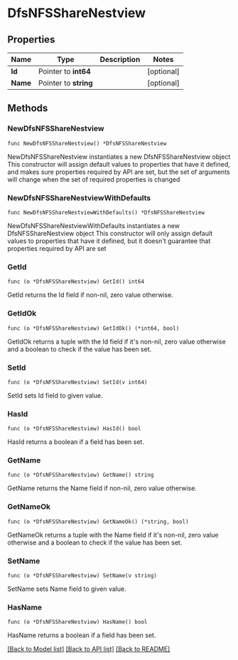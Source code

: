 # DfsNFSShareNestview

## Properties

Name | Type | Description | Notes
------------ | ------------- | ------------- | -------------
**Id** | Pointer to **int64** |  | [optional] 
**Name** | Pointer to **string** |  | [optional] 

## Methods

### NewDfsNFSShareNestview

`func NewDfsNFSShareNestview() *DfsNFSShareNestview`

NewDfsNFSShareNestview instantiates a new DfsNFSShareNestview object
This constructor will assign default values to properties that have it defined,
and makes sure properties required by API are set, but the set of arguments
will change when the set of required properties is changed

### NewDfsNFSShareNestviewWithDefaults

`func NewDfsNFSShareNestviewWithDefaults() *DfsNFSShareNestview`

NewDfsNFSShareNestviewWithDefaults instantiates a new DfsNFSShareNestview object
This constructor will only assign default values to properties that have it defined,
but it doesn't guarantee that properties required by API are set

### GetId

`func (o *DfsNFSShareNestview) GetId() int64`

GetId returns the Id field if non-nil, zero value otherwise.

### GetIdOk

`func (o *DfsNFSShareNestview) GetIdOk() (*int64, bool)`

GetIdOk returns a tuple with the Id field if it's non-nil, zero value otherwise
and a boolean to check if the value has been set.

### SetId

`func (o *DfsNFSShareNestview) SetId(v int64)`

SetId sets Id field to given value.

### HasId

`func (o *DfsNFSShareNestview) HasId() bool`

HasId returns a boolean if a field has been set.

### GetName

`func (o *DfsNFSShareNestview) GetName() string`

GetName returns the Name field if non-nil, zero value otherwise.

### GetNameOk

`func (o *DfsNFSShareNestview) GetNameOk() (*string, bool)`

GetNameOk returns a tuple with the Name field if it's non-nil, zero value otherwise
and a boolean to check if the value has been set.

### SetName

`func (o *DfsNFSShareNestview) SetName(v string)`

SetName sets Name field to given value.

### HasName

`func (o *DfsNFSShareNestview) HasName() bool`

HasName returns a boolean if a field has been set.


[[Back to Model list]](../README.md#documentation-for-models) [[Back to API list]](../README.md#documentation-for-api-endpoints) [[Back to README]](../README.md)


